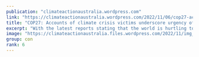 ```yaml
---
publication: "climateactionaustralia.wordpress.com"
link: "https://climateactionaustralia.wordpress.com/2022/11/06/cop27-accounts-of-climate-crisis-victims-underscore-urgency-of-action-climatecrisis-demand-climateaction-sdg13-tellthetruth-hyperthreat/"
title: "COP27: Accounts of climate crisis victims underscore urgency of action #ClimateCrisis demand #ClimateAction #SDG13 #TellTheTruth #Hyperthreat"
excerpt: "With the latest reports stating that the world is hurtling toward global warming levels of at least 2.5°C, a new briefing by Amnesty International illustrates the devastation that the climate crisi…"
image: "https://climateactionaustralia.files.wordpress.com/2022/11/img_1961.jpg"
group: con
rank: 6
---
```


